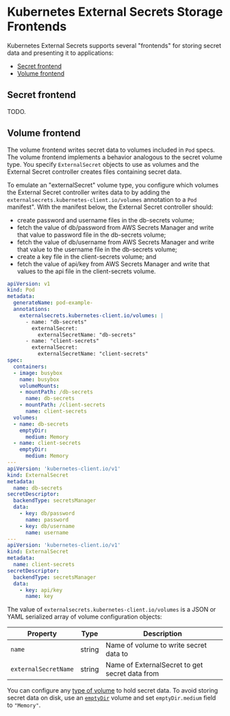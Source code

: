 # Kubernetes External Secrets Storage Frontends

Kubernetes External Secrets supports several "frontends" for storing
secret data and presenting it to applications:

* [Secret frontend](#secret-frontend)
* [Volume frontend](#volume-frontend)

## Secret frontend

TODO.

## Volume frontend

The volume frontend writes secret data to volumes included in `Pod`
specs. The volume frontend implements a behavior analogous to the
secret volume type. You specify `ExternalSecret` objects to use as
volumes and the External Secret controller creates files containing
secret data.

To emulate an "externalSecret" volume type, you configure which
volumes the External Secret controller writes data to by adding the
`externalsecrets.kubernetes-client.io/volumes` annotation to a `Pod`
manifest". With the manifest below, the External Secret controller
should:

* create password and username files in the db-secrets volume;
* fetch the value of db/password from AWS Secrets Manager and write
  that value to password file in the db-secrets volume;
* fetch the value of db/username from AWS Secrets Manager and write
  that value to the username file in the db-secrets volume;
* create a key file in the client-secrets volume; and
* fetch the value of api/key from AWS Secrets Manager and write that
  values to the api file in the client-secrets volume.

```yaml
apiVersion: v1
kind: Pod
metadata:
  generateName: pod-example-
  annotations:
    externalsecrets.kubernetes-client.io/volumes: |
      - name: "db-secrets"
        externalSecret:
          externalSecretName: "db-secrets"
      - name: "client-secrets"
        externalSecret:
          externalSecretName: "client-secrets"
spec:
  containers:
  - image: busybox
    name: busybox
    volumeMounts:
    - mountPath: /db-secrets
      name: db-secrets
    - mountPath: /client-secrets
      name: client-secrets
  volumes:
  - name: db-secrets
    emptyDir:
      medium: Memory
  - name: client-secrets
    emptyDir:
      medium: Memory
---
apiVersion: 'kubernetes-client.io/v1'
kind: ExternalSecret
metadata:
  name: db-secrets
secretDescriptor:
  backendType: secretsManager
  data:
    - key: db/password
      name: password
    - key: db/username
      name: username
---
apiVersion: 'kubernetes-client.io/v1'
kind: ExternalSecret
metadata:
  name: client-secrets
secretDescriptor:
  backendType: secretsManager
  data:
    - key: api/key
      name: key
```

The value of `externalsecrets.kubernetes-client.io/volumes` is a JSON or
YAML serialized array of volume configuration objects:

|Property|Type|Description|
|--------|----|-----------|
|`name`|string|Name of volume to write secret data to|
|`externalSecretName`|string|Name of ExternalSecret to get secret data from|

You can configure any [type of
volume](https://kubernetes.io/docs/concepts/storage/volumes/#types-of-volumes)
to hold secret data. To avoid storing secret data on disk,
use an
[`emptyDir`](https://kubernetes.io/docs/concepts/storage/volumes/#emptydir)
volume and set `emptyDir.medium` field to `"Memory"`.

